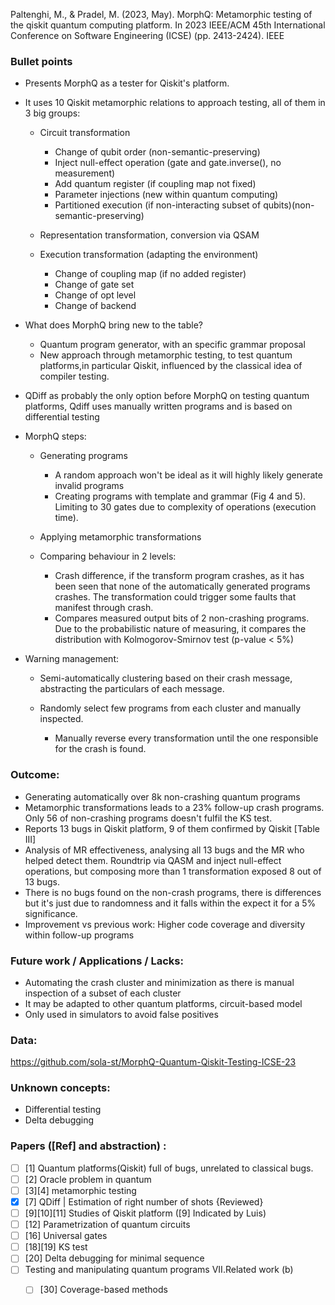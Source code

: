 Paltenghi, M., & Pradel, M. (2023, May). MorphQ: Metamorphic testing of the qiskit quantum computing platform. In 2023 IEEE/ACM 45th International Conference on Software Engineering (ICSE) (pp. 2413-2424). IEEE

### Bullet points
* Presents MorphQ as a tester for Qiskit's platform.

* It uses 10 Qiskit metamorphic relations to approach testing, all of them in 3 big groups:
  * Circuit transformation
    * Change of qubit order (non-semantic-preserving)
    * Inject null-effect operation (gate and gate.inverse(), no measurement)
    * Add quantum register (if coupling map not fixed)
    * Parameter injections (new within quantum computing)
    * Partitioned execution (if non-interacting subset of qubits)(non-semantic-preserving)

  * Representation transformation, conversion via QSAM

  * Execution transformation (adapting the environment)
    * Change of coupling map (if no added register)
    * Change of gate set
    * Change of opt level
    * Change of backend

* What does MorphQ bring new to the table?
   * Quantum program generator, with an specific grammar proposal
   * New approach through metamorphic testing, to test quantum platforms,in particular Qiskit,  influenced by the classical idea of compiler testing.

* QDiff as probably the only option before MorphQ on testing quantum platforms, Qdiff uses manually written programs and is based on differential testing

* MorphQ steps:

   * Generating programs
     * A random approach won't be ideal as it will highly likely generate invalid programs
     * Creating programs  with template and grammar (Fig 4 and 5). Limiting to 30 gates due to complexity of operations (execution time).

   * Applying metamorphic transformations

   * Comparing behaviour in 2 levels:
     * Crash difference, if the transform program crashes, as it has been seen that none of the automatically generated programs crashes. The transformation could trigger some faults that manifest through crash.
     * Compares measured output bits of 2 non-crashing programs. Due to the probabilistic nature of measuring, it compares the distribution  with Kolmogorov-Smirnov test (p-value < 5%)

* Warning management:
   * Semi-automatically clustering based on their crash message, abstracting the particulars of each message.

   * Randomly select few programs from each cluster and manually inspected.
     * Manually reverse every transformation until the one responsible for the crash is found.


### Outcome:
* Generating automatically over 8k non-crashing quantum programs
* Metamorphic transformations leads to a 23% follow-up crash programs. Only 56 of non-crashing programs doesn't fulfil the KS test. 
* Reports 13 bugs in Qiskit platform, 9 of them confirmed by Qiskit [Table III]
* Analysis of MR effectiveness, analysing all 13 bugs and the MR who helped detect them. Roundtrip via QASM and inject null-effect operations, but composing more than 1 transformation exposed 8 out of 13 bugs.
* There is no bugs found on the non-crash programs, there is differences but it's just due to randomness and it falls within the expect it for a 5% significance.
* Improvement vs previous work: Higher code coverage and diversity within follow-up programs


### Future work / Applications / Lacks:
* Automating the crash cluster and minimization as there is manual inspection of a subset of each cluster
* It may be adapted to other quantum platforms, circuit-based model
* Only used in simulators to avoid false positives

### Data:
https://github.com/sola-st/MorphQ-Quantum-Qiskit-Testing-ICSE-23

### Unknown concepts:
* Differential testing
* Delta debugging


### Papers ([Ref] and abstraction) :

- [ ] [1] Quantum platforms(Qiskit) full of bugs, unrelated to classical bugs.
- [ ] [2] Oracle problem in quantum
- [ ] [3][4] metamorphic testing
- [x] [7] QDiff | Estimation of right number of shots {Reviewed}
- [ ] [9][10][11] Studies of Qiskit platform ([9] Indicated by Luis)
- [ ] [12] Parametrization of quantum circuits
- [ ] [16] Universal gates
- [ ] [18][19] KS test
- [ ] [20] Delta debugging for minimal sequence
- [ ] Testing and manipulating quantum programs VII.Related work (b)
  - [ ] [30] Coverage-based methods 





